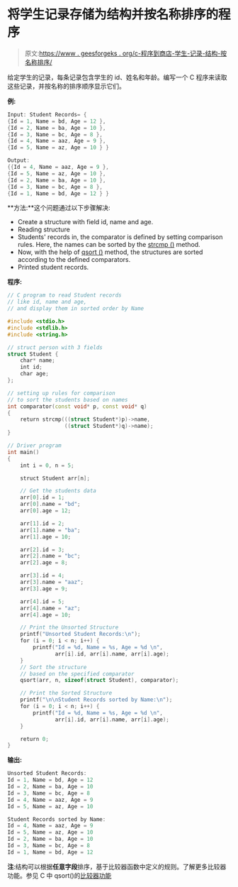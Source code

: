 # 将学生记录存储为结构并按名称排序的程序

> 原文:[https://www . geesforgeks . org/c-程序到商店-学生-记录-结构-按名称排序/](https://www.geeksforgeeks.org/c-program-to-store-student-records-as-structures-and-sort-them-by-name/)

给定学生的记录，每条记录包含学生的 id、姓名和年龄。编写一个 C 程序来读取这些记录，并按名称的排序顺序显示它们。

**例:**

```cpp
Input: Student Records= {
{Id = 1, Name = bd, Age = 12 },
{Id = 2, Name = ba, Age = 10 },
{Id = 3, Name = bc, Age = 8 },
{Id = 4, Name = aaz, Age = 9 },
{Id = 5, Name = az, Age = 10 } }

Output:
{{Id = 4, Name = aaz, Age = 9 },
{Id = 5, Name = az, Age = 10 },
{Id = 2, Name = ba, Age = 10 },
{Id = 3, Name = bc, Age = 8 },
{Id = 1, Name = bd, Age = 12 } }

```

**方法:**这个问题通过以下步骤解决:

*   Create a structure with field id, name and age.
*   Reading structure
*   Students' records in, the comparator is defined by setting comparison rules. Here, the names can be sorted by the [strcmp ()](https://www.geeksforgeeks.org/strcmp-in-c-cpp/) method.
*   Now, with the help of [qsort ()](https://www.geeksforgeeks.org/comparator-function-of-qsort-in-c/) method, the structures are sorted according to the defined comparators.
*   Printed student records.

**程序:**

```cpp
// C program to read Student records
// like id, name and age,
// and display them in sorted order by Name

#include <stdio.h>
#include <stdlib.h>
#include <string.h>

// struct person with 3 fields
struct Student {
    char* name;
    int id;
    char age;
};

// setting up rules for comparison
// to sort the students based on names
int comparator(const void* p, const void* q)
{
    return strcmp(((struct Student*)p)->name,
                  ((struct Student*)q)->name);
}

// Driver program
int main()
{
    int i = 0, n = 5;

    struct Student arr[n];

    // Get the students data
    arr[0].id = 1;
    arr[0].name = "bd";
    arr[0].age = 12;

    arr[1].id = 2;
    arr[1].name = "ba";
    arr[1].age = 10;

    arr[2].id = 3;
    arr[2].name = "bc";
    arr[2].age = 8;

    arr[3].id = 4;
    arr[3].name = "aaz";
    arr[3].age = 9;

    arr[4].id = 5;
    arr[4].name = "az";
    arr[4].age = 10;

    // Print the Unsorted Structure
    printf("Unsorted Student Records:\n");
    for (i = 0; i < n; i++) {
        printf("Id = %d, Name = %s, Age = %d \n",
               arr[i].id, arr[i].name, arr[i].age);
    }
    // Sort the structure
    // based on the specified comparator
    qsort(arr, n, sizeof(struct Student), comparator);

    // Print the Sorted Structure
    printf("\n\nStudent Records sorted by Name:\n");
    for (i = 0; i < n; i++) {
        printf("Id = %d, Name = %s, Age = %d \n",
               arr[i].id, arr[i].name, arr[i].age);
    }

    return 0;
}
```

**输出:**

```cpp
Unsorted Student Records:
Id = 1, Name = bd, Age = 12 
Id = 2, Name = ba, Age = 10 
Id = 3, Name = bc, Age = 8 
Id = 4, Name = aaz, Age = 9 
Id = 5, Name = az, Age = 10 

Student Records sorted by Name:
Id = 4, Name = aaz, Age = 9 
Id = 5, Name = az, Age = 10 
Id = 2, Name = ba, Age = 10 
Id = 3, Name = bc, Age = 8 
Id = 1, Name = bd, Age = 12

```

**注**:结构可以根据**任意字段**排序，基于比较器函数中定义的规则。了解更多比较器功能。参见 C 中 qsort()的[比较器功能](https://www.geeksforgeeks.org/comparator-function-of-qsort-in-c/)